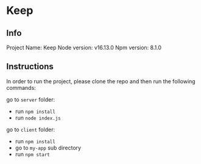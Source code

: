 # Keep


Info
--------------------------------
Project Name: Keep
Node version: v16.13.0
Npm version: 8.1.0


Instructions
--------------------------------

In order to run the project, please clone the repo and then run the following commands:

go to `server` folder:
- run `npm install`
- run `node index.js`

go to `client` folder:
- run `npm install`
- go to `my-app` sub directory
- run `npm start`


